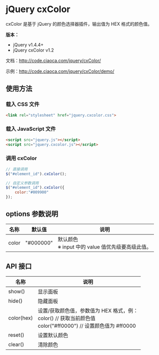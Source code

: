 # jQuery cxColor

cxColor 是基于 jQuery 的颜色选择器插件，输出值为 HEX 格式的颜色值。

**版本：**

* jQuery v1.4.4+
* jQuery cxColor v1.2

文档：http://code.ciaoca.com/jquery/cxColor/

示例：http://code.ciaoca.com/jquery/cxColor/demo/

## 使用方法

### 载入 CSS 文件

```html
<link rel="stylesheet" href="jquery.cxcolor.css">
```

### 载入 JavaScript 文件

```html
<script src="jquery.js"></script> 
<script src="jquery.cxcolor.js"></script>
```

### 调用 cxColor

```javascript
// 直接调用
$("#element_id").cxColor();

// 自定义参数调用 
$("#element_id").cxColor({
    color:"#009900"
});
```

## options 参数说明

名称|默认值|说明
---|---|---
color|"#000000"|默认颜色<br>※ input 中的 value 值优先级要高级此值。

## API 接口

名称|说明
---|---
show()|显示面板
hide()|隐藏面板
color(hex)|设置/获取颜色值，参数值为 HEX 格式，例：<br>color() // 获取当前颜色值<br>color("#ff0000") // 设置颜色值为 #ff0000
reset()|设置默认颜色
clear()|清除颜色
